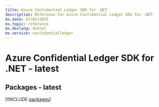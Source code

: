 ```yaml
---
title: Azure Confidential Ledger SDK for .NET
description: Reference for Azure Confidential Ledger SDK for .NET
ms.date: 07/03/2025
ms.topic: reference
ms.devlang: dotnet
ms.service: confidentialledger
---
```

# Azure Confidential Ledger SDK for .NET - latest
## Packages - latest
[!INCLUDE [packages](confidential-ledger-index.md)]